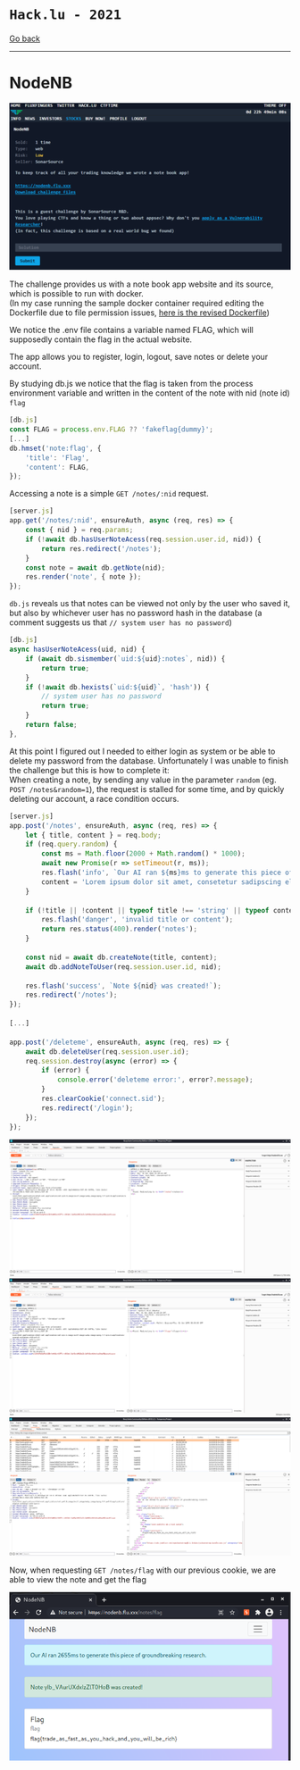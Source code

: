 # `Hack.lu - 2021`
[Go back](../README.md)<hr/>
# NodeNB

![challenge](19-NodeNB.png)

The challenge provides us with a note book app website and its source, which is possible to run with docker.<br>
(In my case running the sample docker container required editing the Dockerfile due to file permission issues, [here is the revised Dockerfile](Dockerfile-fix.dockerfile))

We notice the .env file contains a variable named FLAG, which will supposedly contain the flag in the actual website.

The app allows you to register, login, logout, save notes or delete your account.

By studying db.js we notice that the flag is taken from the process environment variable and written in the content of the note with nid (note id) `flag`
```js
[db.js]
const FLAG = process.env.FLAG ?? 'fakeflag{dummy}';
[...]
db.hmset('note:flag', {
    'title': 'Flag',
    'content': FLAG,
});
```

Accessing a note is a simple `GET /notes/:nid` request.
```js
[server.js]
app.get('/notes/:nid', ensureAuth, async (req, res) => {
    const { nid } = req.params;
    if (!await db.hasUserNoteAcess(req.session.user.id, nid)) {
        return res.redirect('/notes');
    }
    const note = await db.getNote(nid);
    res.render('note', { note });
});
```
`db.js` reveals us that notes can be viewed not only by the user who saved it, but also by whichever user has no password hash in the database (a comment suggests us that `// system user has no password`)

```js
[db.js]
async hasUserNoteAcess(uid, nid) {
    if (await db.sismember(`uid:${uid}:notes`, nid)) {
        return true;
    }
    if (!await db.hexists(`uid:${uid}`, 'hash')) {
        // system user has no password
        return true;
    }
    return false;
},
```

At this point I figured out I needed to either login as system or be able to delete my password from the database.
Unfortunately I was unable to finish the challenge but this is how to complete it:<br>
When creating a note, by sending any value in the parameter `random` (eg. `POST /notes&random=1`), the request is stalled for some time, and by quickly deleting our account, a race condition occurs.
```js
[server.js]
app.post('/notes', ensureAuth, async (req, res) => {
    let { title, content } = req.body;
    if (req.query.random) {
        const ms = Math.floor(2000 + Math.random() * 1000);
        await new Promise(r => setTimeout(r, ms));
        res.flash('info', `Our AI ran ${ms}ms to generate this piece of groundbreaking research.`);
        content = 'Lorem ipsum dolor sit amet, consetetur sadipscing elitr, sed diam nonumy eirmod tempor invidunt ut labore et dolore magna aliquyam erat, sed diam voluptua. At vero eos et accusam et justo duo dolores et ea rebum. Stet clita kasd gubergren, no sea takimata sanctus est Lorem ipsum dolor sit amet.';
    }

    if (!title || !content || typeof title !== 'string' || typeof content !== 'string') {
        res.flash('danger', 'invalid title or content');
        return res.status(400).render('notes');
    }

    const nid = await db.createNote(title, content);
    await db.addNoteToUser(req.session.user.id, nid);

    res.flash('success', `Note ${nid} was created!`);
    res.redirect('/notes');
});

[...]

app.post('/deleteme', ensureAuth, async (req, res) => {
    await db.deleteUser(req.session.user.id);
    req.session.destroy(async (error) => {
        if (error) {
            console.error('deleteme error:', error?.message);
        }
        res.clearCookie('connect.sid');
        res.redirect('/login');
    });
});
```

![burp0](burp-0.png)
![burp1](burp-1.png)
![burp2](burp-2.png)

Now, when requesting `GET /notes/flag` with our previous cookie, we are able to view the note and get the flag

![flag](flag.png)